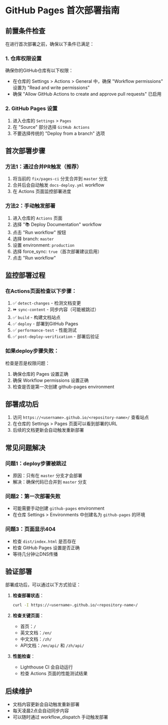 # GitHub Pages 首次部署指南

## 前置条件检查

在进行首次部署之前，确保以下条件已满足：

### 1. 仓库权限设置
确保你的GitHub仓库有以下权限：
- 在仓库的 Settings > Actions > General 中，确保 "Workflow permissions" 设置为 "Read and write permissions"
- 确保 "Allow GitHub Actions to create and approve pull requests" 已启用

### 2. GitHub Pages 设置
1. 进入仓库的 `Settings` > `Pages`
2. 在 "Source" 部分选择 `GitHub Actions`
3. 不要选择传统的 "Deploy from a branch" 选项

## 首次部署步骤

### 方法1：通过合并PR触发（推荐）
1. 将当前的 `fix/pages-ci` 分支合并到 `master` 分支
2. 合并后会自动触发 `docs-deploy.yml` workflow
3. 在 Actions 页面监控部署进度

### 方法2：手动触发部署
1. 进入仓库的 `Actions` 页面
2. 选择 "📚 Deploy Documentation" workflow
3. 点击 "Run workflow" 按钮
4. 选择 branch: `master`
5. 设置 environment: `production`
6. 选择 force_sync: `true`（首次部署建议启用）
7. 点击 "Run workflow"

## 监控部署过程

### 在Actions页面检查以下步骤：
1. ✅ `detect-changes` - 检测文档变更
2. ⏩ `sync-content` - 同步内容（可能被跳过）
3. ✅ `build` - 构建文档站点
4. ✅ `deploy` - 部署到GitHub Pages
5. ✅ `performance-test` - 性能测试
6. ✅ `post-deploy-verification` - 部署后验证

### 如果deploy步骤失败：
检查是否是权限问题：
1. 确保仓库的 Pages 设置正确
2. 确保 Workflow permissions 设置正确
3. 检查是否是第一次创建 github-pages environment

## 部署成功后

1. 访问 `https://<username>.github.io/<repository-name>/` 查看站点
2. 在仓库的 Settings > Pages 页面可以看到部署的URL
3. 后续的文档更新会自动触发重新部署

## 常见问题解决

### 问题1：deploy步骤被跳过
- 原因：只有在 `master` 分支才会部署
- 解决：确保代码已合并到 `master` 分支

### 问题2：第一次部署失败
- 可能需要手动创建 `github-pages` environment
- 在仓库 Settings > Environments 中创建名为 `github-pages` 的环境

### 问题3：页面显示404
- 检查 `dist/index.html` 是否存在
- 检查 GitHub Pages 设置是否正确
- 等待几分钟让DNS传播

## 验证部署

部署成功后，可以通过以下方式验证：

1. **检查部署状态**：
   ```bash
   curl -I https://<username>.github.io/<repository-name>/
   ```

2. **检查关键页面**：
   - 首页：`/`
   - 英文文档：`/en/`
   - 中文文档：`/zh/`
   - API文档：`/en/api/` 和 `/zh/api/`

3. **性能检查**：
   - Lighthouse CI 会自动运行
   - 检查 Actions 页面的性能测试结果

## 后续维护

- 文档内容更新会自动触发重新部署
- 每天凌晨2点会自动同步内容
- 可以随时通过 workflow_dispatch 手动触发部署
